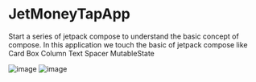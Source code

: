 # JetMoneyTapApp
Start a series of jetpack compose to understand the basic concept of compose.
In this application we touch the basic of jetpack compose like
Card
Box
Column
Text
Spacer
MutableState

![image](https://user-images.githubusercontent.com/55230825/212601897-e94868e7-fb01-4d9c-80ee-d2849cc0d253.png)
![image](https://user-images.githubusercontent.com/55230825/212601925-1ac46a9d-f072-445e-a400-39eb65d3bab0.png)

